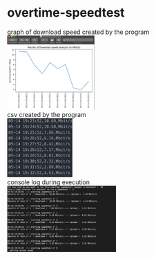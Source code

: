 # overtime-speedtest
graph of download speed created by the program </br>
<img src="imgs/graph.png" height="40%" width="40%" > </br>
csv created by the program </br>
<img src="imgs/csv.png" height="30%" width="30%"> </br>
console log during execution </br>
<img src="imgs/console.png" height="50%" width="50%">



